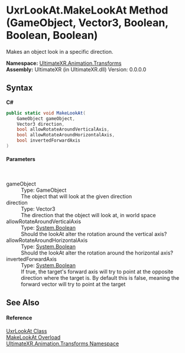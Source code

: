 # UxrLookAt.MakeLookAt Method (GameObject, Vector3, Boolean, Boolean, Boolean)
 

Makes an object look in a specific direction.

**Namespace:**&nbsp;<a href="N_UltimateXR_Animation_Transforms">UltimateXR.Animation.Transforms</a><br />**Assembly:**&nbsp;UltimateXR (in UltimateXR.dll) Version: 0.0.0.0

## Syntax

**C#**<br />
``` C#
public static void MakeLookAt(
	GameObject gameObject,
	Vector3 direction,
	bool allowRotateAroundVerticalAxis,
	bool allowRotateAroundHorizontalAxis,
	bool invertedForwardAxis
)
```


#### Parameters
&nbsp;<dl><dt>gameObject</dt><dd>Type: GameObject<br />The object that will look at the given direction</dd><dt>direction</dt><dd>Type: Vector3<br />The direction that the object will look at, in world space</dd><dt>allowRotateAroundVerticalAxis</dt><dd>Type: <a href="https://docs.microsoft.com/dotnet/api/system.boolean" target="_blank" rel="noopener noreferrer">System.Boolean</a><br />Should the lookAt alter the rotation around the vertical axis?</dd><dt>allowRotateAroundHorizontalAxis</dt><dd>Type: <a href="https://docs.microsoft.com/dotnet/api/system.boolean" target="_blank" rel="noopener noreferrer">System.Boolean</a><br />Should the lookAt alter the rotation around the horizontal axis?</dd><dt>invertedForwardAxis</dt><dd>Type: <a href="https://docs.microsoft.com/dotnet/api/system.boolean" target="_blank" rel="noopener noreferrer">System.Boolean</a><br />If true, the target's forward axis will try to point at the opposite direction where the target is. By default this is false, meaning the forward vector will try to point at the target</dd></dl>

## See Also


#### Reference
<a href="T_UltimateXR_Animation_Transforms_UxrLookAt">UxrLookAt Class</a><br /><a href="Overload_UltimateXR_Animation_Transforms_UxrLookAt_MakeLookAt">MakeLookAt Overload</a><br /><a href="N_UltimateXR_Animation_Transforms">UltimateXR.Animation.Transforms Namespace</a><br />